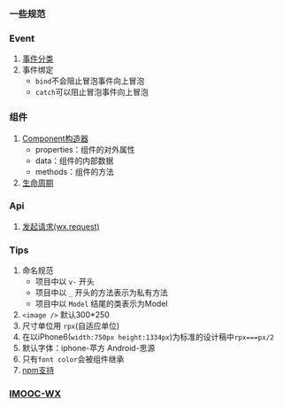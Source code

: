 ### 一些规范

### Event
1. [事件分类](https://developers.weixin.qq.com/miniprogram/dev/framework/view/wxml/event.html?search-key=%E4%BA%8B%E4%BB%B6%E5%88%86%E7%B1%BB)
2. 事件绑定
   * ```bind```不会阻止冒泡事件向上冒泡
   * ```catch```可以阻止冒泡事件向上冒泡

### 组件
1. [Component构造器](https://developers.weixin.qq.com/miniprogram/dev/framework/custom-component/component.html?search-key=properties)
   * properties：组件的对外属性
   * data：组件的内部数据
   * methods：组件的方法
2. [生命周期](https://developers.weixin.qq.com/miniprogram/dev/framework/custom-component/lifetimes.html)

### Api
1. [发起请求(wx.request)](https://developers.weixin.qq.com/miniprogram/dev/api/wx.request.html)

### Tips
1. 命名规范
    * 项目中以 ```v-``` 开头
    * 项目中以 ```_``` 开头的方法表示为私有方法
    * 项目中以 ```Model``` 结尾的类表示为Model
2. ```<image />``` 默认300*250
3. 尺寸单位用 ```rpx```(自适应单位)
4. 在以iPhone6(```width:750px height:1334px```)为标准的设计稿中```rpx===px/2```
5. 默认字体：iphone-苹方 Android-思源
6. 只有```font color```会被组件继承
7. [npm支持](https://developers.weixin.qq.com/miniprogram/dev/devtools/npm.html)

### [IMOOC-WX](https://coding.imooc.com/learn/list/251.html)
